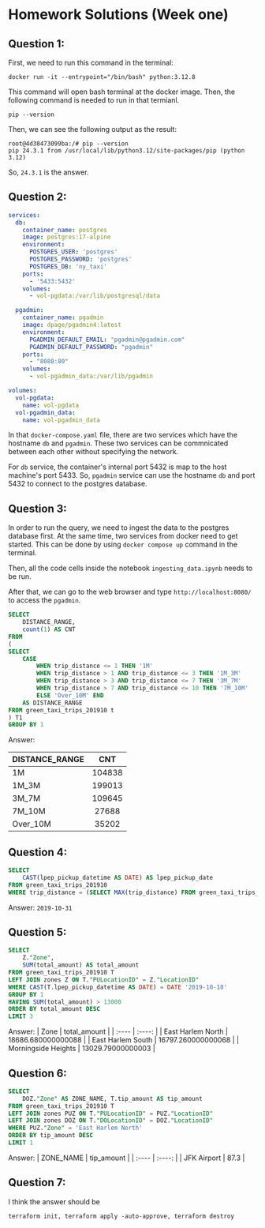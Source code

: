 # Homework Solutions (Week one)


## Question 1:

First, we need to run this command in the terminal:

```
docker run -it --entrypoint="/bin/bash" python:3.12.8
```

This command will open bash terminal at the docker image. Then, the following command is needed to run in that termianl.

```
pip --version
```

Then, we can see the following output as the result:

```
root@4d38473099ba:/# pip --version
pip 24.3.1 from /usr/local/lib/python3.12/site-packages/pip (python 3.12)
```

So, `24.3.1` is the answer.

## Question 2:

```yaml
services:
  db:
    container_name: postgres
    image: postgres:17-alpine
    environment:
      POSTGRES_USER: 'postgres'
      POSTGRES_PASSWORD: 'postgres'
      POSTGRES_DB: 'ny_taxi'
    ports:
      - '5433:5432'
    volumes:
      - vol-pgdata:/var/lib/postgresql/data

  pgadmin:
    container_name: pgadmin
    image: dpage/pgadmin4:latest
    environment:
      PGADMIN_DEFAULT_EMAIL: "pgadmin@pgadmin.com"
      PGADMIN_DEFAULT_PASSWORD: "pgadmin"
    ports:
      - "8080:80"
    volumes:
      - vol-pgadmin_data:/var/lib/pgadmin  

volumes:
  vol-pgdata:
    name: vol-pgdata
  vol-pgadmin_data:
    name: vol-pgadmin_data
```

In that `docker-compose.yaml` file, there are two services which have the hostname `db` and `pgadmin`. These two services can be commnicated between each other without specifying the network.

For `db` service, the container's internal port 5432 is map to the host machine's port 5433. So, `pgadmin` service can use the hostname `db` and port 5432  to connect to the postgres database.

## Question 3:

In order to run the query, we need to ingest the data to the postgres database first. At the same time, two services from docker need to get started. This can be done by using `docker compose up` command in the terminal.

Then, all the code cells inside the notebook `ingesting_data.ipynb` needs to be run.

After that, we can go to the web browser and type `http://localhost:8080/` to access the `pgadmin`.


```sql
SELECT
	DISTANCE_RANGE,
	count(1) AS CNT
FROM 
(
SELECT
	CASE 
		WHEN trip_distance <= 1 THEN '1M'
		WHEN trip_distance > 1 AND trip_distance <= 3 THEN '1M_3M'
		WHEN trip_distance > 3 AND trip_distance <= 7 THEN '3M_7M'
		WHEN trip_distance > 7 AND trip_distance <= 10 THEN '7M_10M'
		ELSE 'Over_10M' END 
	AS DISTANCE_RANGE
FROM green_taxi_trips_201910 t 
) T1
GROUP BY 1 
```

Answer:

| DISTANCE_RANGE | CNT |
| :-------------- | :--------------:|
| 1M 	| 104838 |
| 1M_3M  |	199013 |
| 3M_7M  |	109645 |
| 7M_10M  |	27688 |
| Over_10M 	| 35202 |

## Question 4:

```sql
SELECT
	CAST(lpep_pickup_datetime AS DATE) AS lpep_pickup_date
FROM green_taxi_trips_201910
WHERE trip_distance = (SELECT MAX(trip_distance) FROM green_taxi_trips_201910) -- finding max trip distance
```

Answer: `2019-10-31`

## Question 5:

```sql
SELECT
	Z."Zone",
	SUM(total_amount) AS total_amount
FROM green_taxi_trips_201910 T
LEFT JOIN zones Z ON T."PULocationID" = Z."LocationID"
WHERE CAST(T.lpep_pickup_datetime AS DATE) = DATE '2019-10-18'
GROUP BY 1
HAVING SUM(total_amount) > 13000
ORDER BY total_amount DESC 
LIMIT 3 
```
Answer:
| Zone | total_amount |
| :---- | :----: |
| East Harlem North  |  18686.680000000088 |
| East Harlem South  |  16797.260000000068 |
| Morningside Heights  |  13029.79000000003 |

## Question 6:

```sql
SELECT
	DOZ."Zone" AS ZONE_NAME, T.tip_amount AS tip_amount
FROM green_taxi_trips_201910 T
LEFT JOIN zones PUZ ON T."PULocationID" = PUZ."LocationID"
LEFT JOIN zones DOZ ON T."DOLocationID" = DOZ."LocationID"
WHERE PUZ."Zone" = 'East Harlem North'
ORDER BY tip_amount DESC
LIMIT 1 
```
Answer:
| ZONE_NAME | tip_amount |
| :---- | :----: |
| JFK Airport | 87.3 |

## Question 7:

I think the answer should be

```
terraform init, terraform apply -auto-approve, terraform destroy
```



